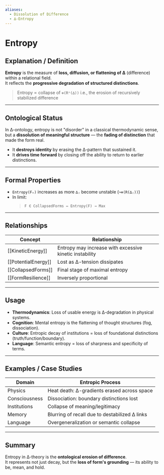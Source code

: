 ```yaml
---
aliases:
  - Dissolution of Difference
  - ∆-Entropy
---
```


# Entropy

## Explanation / Definition

**Entropy** is the measure of **loss, diffusion, or flattening of ∆** (difference) within a relational field.  
It reflects the **progressive degradation of structured distinctions**.

> Entropy ∝ collapse of `⊚(Rⁿ(∆))` i.e., the erosion of recursively stabilized difference

---

## Ontological Status

In ∆-ontology, entropy is not "disorder" in a classical thermodynamic sense, but a **dissolution of meaningful structure** — the **fading of distinction** that made the form real.

- It **destroys identity** by erasing the ∆-pattern that sustained it.
- It **drives time forward** by closing off the ability to return to earlier distinctions.

---

## Formal Properties

- `Entropy(Fₙ)` increases as more `∆ⱼ` become unstable (`¬⊚(R(∆ⱼ))`)
- In limit:  
  > `F ∈ CollapsedForms ⇔ Entropy(F) → Max`

---

## Relationships

| Concept            | Relationship                            |
| ------------------ | ---------------------------------------- |
| [[KineticEnergy]]     | Entropy may increase with excessive kinetic instability |
| [[PotentialEnergy]]   | Lost as ∆-tension dissipates           |
| [[CollapsedForms]]    | Final stage of maximal entropy         |
| [[FormResilience]]     | Inversely proportional                |

---

## Usage

- **Thermodynamics**: Loss of usable energy is ∆-degradation in physical systems.
- **Cognition**: Mental entropy is the flattening of thought structures (fog, dissociation).
- **Culture**: Entropic decay of institutions = loss of foundational distinctions (truth/function/boundary).
- **Language**: Semantic entropy = loss of sharpness and specificity of terms.

---

## Examples / Case Studies

| Domain         | Entropic Process                                   |
| -------------- | -------------------------------------------------- |
| Physics        | Heat death: ∆-gradients erased across space        |
| Consciousness  | Dissociation: boundary distinctions lost           |
| Institutions   | Collapse of meaning/legitimacy                     |
| Memory         | Blurring of recall due to destabilized ∆ links     |
| Language       | Overgeneralization or semantic collapse            |

---

## Summary

Entropy in ∆-theory is the **ontological erosion of difference**.  
It represents not just decay, but the **loss of form's grounding** — its ability to be, mean, and hold.
